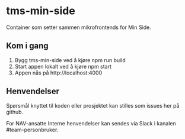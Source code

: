 # tms-min-side
Container som setter sammen mikrofrontends for Min Side.

## Kom i gang
1. Bygg tms-min-side ved å kjøre npm run build
2. Start appen lokalt ved å kjøre npm start
3. Appen nås på http://localhost:4000

## Henvendelser
Spørsmål knyttet til koden eller prosjektet kan stilles som issues her på github.

For NAV-ansatte
Interne henvendelser kan sendes via Slack i kanalen #team-personbruker.
